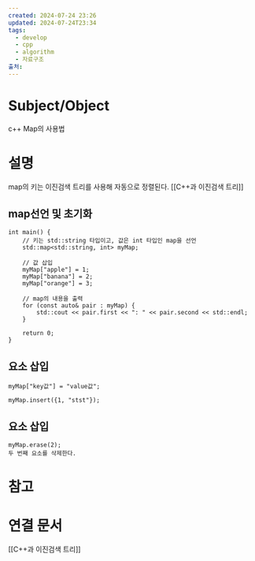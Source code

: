 ```yaml
---
created: 2024-07-24 23:26
updated: 2024-07-24T23:34
tags:
  - develop
  - cpp
  - algorithm
  - 자료구조
출처: 
---
```

# Subject/Object 
c++ Map의 사용법

# 설명
map의 키는 이진검색 트리를 사용해 자동으로 정렬된다.
[[C++과 이진검색 트리]]

## map선언 및 초기화
```
int main() {
    // 키는 std::string 타입이고, 값은 int 타입인 map을 선언
    std::map<std::string, int> myMap;

    // 값 삽입
    myMap["apple"] = 1;
    myMap["banana"] = 2;
    myMap["orange"] = 3;

    // map의 내용을 출력
    for (const auto& pair : myMap) {
        std::cout << pair.first << ": " << pair.second << std::endl;
    }

    return 0;
}

```

## 요소 삽입
```
myMap["key값"] = "value값";

myMap.insert({1, "stst"});

```

## 요소 삽입
```
myMap.erase(2);
두 번째 요소를 삭제한다.

```


# 참고

# 연결 문서
[[C++과 이진검색 트리]]
